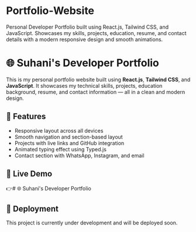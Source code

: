 # Portfolio-Website
Personal Developer Portfolio built using React.js, Tailwind CSS, and JavaScript. Showcases my skills, projects, education, resume, and contact details with a modern responsive design and smooth animations.

# 🌐 Suhani's Developer Portfolio

This is my personal portfolio website built using **React.js**, **Tailwind CSS**, and **JavaScript**. It showcases my technical skills, projects, education background, resume, and contact information — all in a clean and modern design.

## 🚀 Features
- Responsive layout across all devices
- Smooth navigation and section-based layout
- Projects with live links and GitHub integration
- Animated typing effect using Typed.js
- Contact section with WhatsApp, Instagram, and email

## 🔗 Live Demo
👉# 🌐 Suhani's Developer Portfolio

## 🚧 Deployment
This project is currently under development and will be deployed soon.


